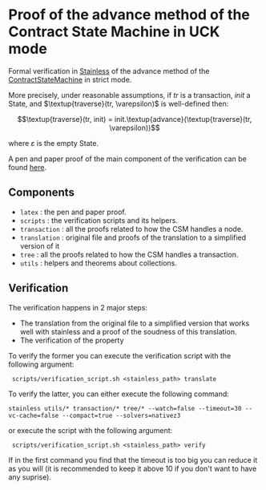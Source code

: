 # Proof of the advance method of the Contract State Machine in UCK mode

Formal verification in [Stainless](https://stainless.epfl.ch/) of the advance method of the [ContractStateMachine](../transaction/src/main/scala/com/digitalasset/daml/lf/transaction/ContractStateMachine.scala) in strict mode.

More precisely, under reasonable assumptions, if $tr$ is a transaction, $init$ a State, and $\textup{traverse}(tr, \varepsilon)$ is well-defined then:

 $$\textup{traverse}(tr, init) = init.\textup{advance}(\textup{traverse}(tr, \varepsilon))$$ 

 where $\varepsilon$ is the empty State.

A pen and paper proof of the main component of the verification can be found [here](latex/proof.pdf).

## Components

- `latex` : the pen and paper proof.
- `scripts` : the verification scripts and its helpers.
- `transaction` :  all the proofs related to how the CSM handles a node.
- `translation` : original file and proofs of the translation to a simplified version of it
- `tree` : all the proofs related to how the CSM handles a transaction.
- `utils` : helpers and theorems about collections.


## Verification

The verification happens in 2 major steps:
 - The translation from the original file to a simplified version that works well with stainless and a proof of the soudness of this translation.
 - The verification of the property

To verify the former you can execute the verification script with the following argument:

``` scripts/verification_script.sh <stainless_path> translate```



 To verify the latter, you can either execute the following command:

```stainless utils/* transaction/* tree/* --watch=false --timeout=30 --vc-cache=false --compact=true --solvers=nativez3```

or execute the script with the following argument:

``` scripts/verification_script.sh <stainless_path> verify```

If in the first command you find that the timeout is too big you can reduce it as you will (it is recommended to keep it above 10 if you don't want to have any suprise).


